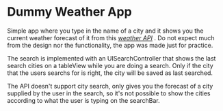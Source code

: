 # Dummy Weather App
Simple app where you type in the name of a city and it shows you the current weather forecast of it from this [*weather API*](http://openweathermap.org/) .
Do not expect much from the design nor the functionality, the app was made just for practice.

The search is implemented with an UISearchController that shows the last search cities on a tableView while you are doing a search. Only if the city that the users searchs for is right, the city will be saved as last searched.

The API doesn't support city search, only gives you the forecast of a city supplied by the user in the search, so it's not possible to show the cities according to what the user is typing on the searchBar.